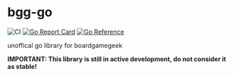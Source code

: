 # bgg-go

![CI](https://github.com/ngoldack/bgg-go/actions/workflows/ci.yaml/badge.svg)
[![Go Report Card](https://goreportcard.com/badge/ngoldack/bgg-go)](https://goreportcard.com/report/github.com/ngoldack/bgg-go)
[![Go Reference](https://pkg.go.dev/badge/github.com/ngoldack/bgg-go.svg)](https://pkg.go.dev/github.com/ngoldack/bgg-go)

unoffical go library for boardgamegeek

**IMPORTANT: This library is still in active development, do not consider it as stable!**
